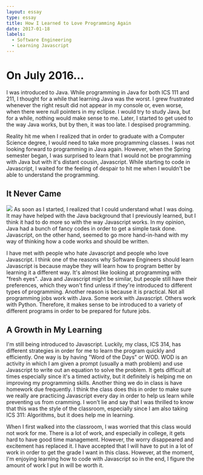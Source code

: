 ```yaml
---
layout: essay
type: essay
title: How I Learned to Love Programming Again
date: 2017-01-18
labels:
  - Software Engineering
  - Learning Javascript
---
```


# On July 2016...
I was introduced to Java.  While programming in Java for both ICS 111 and 211, I thought for a while that learning Java was the worst.  I grew frustrated whenever the right result did not appear in my console or, even worse, when there were null pointers in my eclipse.  I would try to study Java, but for a while, nothing would make sense to me.  Later, I started to get used to the way Java works, but by then, it was too late.  I despised programming.

Reality hit me when I realized that in order to graduate with a Computer Science degree, I would need to take more programming classes.  I was not looking forward to programming in Java again.  However, when the Spring semester began, I was surprised to learn that I would not be programming with Java but with it's distant cousin, Javascript.  While starting to code in Javascript, I waited for the feeling of despair to hit me when I wouldn't be able to understand the programming.

## It Never Came
<img class="ui medium right floated rounded image" src="https://coderanch.com/t/456377/a/401/javascript-java.jpg">
As soon as I started, I realized that I could understand what I was doing.  It may have helped with the Java background that I previously learned, but I think it had to do more so with the way Javascript works.  In my opinion, Java had a bunch of fancy codes in order to get a simple task done.  Javascript, on the other hand, seemed to go more hand-in-hand with my way of thinking how a code works and should be written.

I have met with people who hate Javascript and people who love Javascript.  I think one of the reasons why Software Engineers should learn Javascript is because maybe they will learn how to program better by learning it a different way.  It's almost like looking at programming with "fresh eyes".  Java and Javascript might be similar, but people still have their preferences, which they won't find unless if they're introduced to different types of programming.  Another reason is because it is practical.  Not all programming jobs work with Java.  Some work with Javascript.  Others work with Python.  Therefore, it makes sense to be introduced to a variety of different programs in order to be prepared for future jobs.

## A Growth in My Learning
I'm still being introduced to Javascript.  Luckily, my class, ICS 314, has different strategies in order for me to learn the program quickly and efficiently.  One way is by having "Word of the Days" or WOD.  WOD is an activity in which I am given a prompt (usually a math problem) and use Javascript to write out an equation to solve the problem.  It gets difficult at times especially since it's a timed activity, but it definitely is helping me on improving my programming skills.  Another thing we do in class is have homework due frequently.  I think the class does this in order to make sure we really are practicing Javascript every day in order to help us learn while preventing us from cramming.  I won't lie and say that I was thrilled to know that this was the style of the classroom, especially since I am also taking ICS 311: Algorithms, but it does help me in learning.

When I first walked into the classroom, I was worried that this class would not work for me.  There is a lot of work, and especially in college, it gets hard to have good time management.  However, the worry disappeared and excitement has replaced it.  I have accepted that I will have to put in a lot of work in order to get the grade I want in this class.  However, at the moment, I'm enjoying learning how to code with Javascript so in the end, I figure the amount of work I put in will be worth it.
